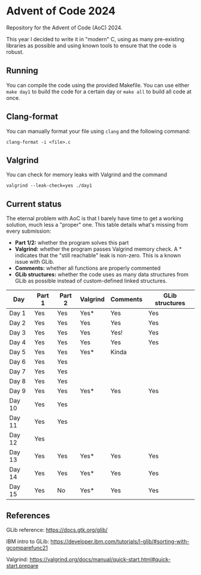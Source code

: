Advent of Code 2024
===================
Repository for the Advent of Code (AoC) 2024.

This year I decided to write it in "modern" C, using as many pre-existing
libraries as possible and using known tools to ensure that the code is robust.

Running
-------
You can compile the code using the provided Makefile. You can use either
`make day1` to build the code for a certain day or `make all` to build all
code at once.

Clang-format
------------
You can manually format your file using `clang` and the following command:

```
clang-format -i <file>.c
```

Valgrind
--------
You can check for memory leaks with Valgrind and the command

```
valgrind --leak-check=yes ./day1
```

Current status
--------------
The eternal problem with AoC is that I barely have time to get a working
solution, much less a "proper" one. This table details what's missing from
every submission:

  * **Part 1/2:** whether the program solves this part
  * **Valgrind:** whether the program passes Valgrind memory check. A * indicates
    that the "still reachable" leak is non-zero. This is a known issue with
    GLib.
  * **Comments:** whether all functions are properly commented
  * **GLib structures:** whether the code uses as many data structures from GLib
    as possible instead of custom-defined linked structures.

| Day    | Part 1   | Part 2  | Valgrind | Comments | GLib structures |
|--------|----------|---------|----------|----------|-----------------|
| Day 1  | Yes      | Yes     | Yes*     | Yes      | Yes             |
| Day 2  | Yes      | Yes     | Yes      | Yes      | Yes             |
| Day 3  | Yes      | Yes     | Yes      | Yes!     | Yes             |
| Day 4  | Yes      | Yes     | Yes      | Yes      | Yes             |
| Day 5  | Yes      | Yes     | Yes*     | Kinda    |                 |
| Day 6  | Yes      | Yes     |          |          |                 |
| Day 7  | Yes      | Yes     |          |          |                 |
| Day 8  | Yes      | Yes     |          |          |                 |
| Day 9  | Yes      | Yes     | Yes*     | Yes      | Yes             |
| Day 10 | Yes      | Yes     |          |          |                 |
| Day 11 | Yes      | Yes     |          |          |                 |
| Day 12 | Yes      |         |          |          |                 |
| Day 13 | Yes      | Yes     | Yes*     | Yes      | Yes             |
| Day 14 | Yes      | Yes     | Yes*     | Yes      | Yes             |
| Day 15 | Yes      | No      | Yes*     | Yes      | Yes             |


References
----------
GLib reference: 
https://docs.gtk.org/glib/

IBM intro to GLib:
https://developer.ibm.com/tutorials/l-glib/#sorting-with-gcomparefunc21

Valgrind:
https://valgrind.org/docs/manual/quick-start.html#quick-start.prepare
